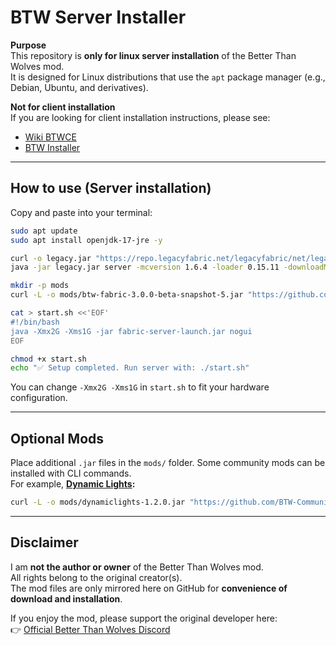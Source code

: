 # BTW Server Installer

**Purpose**  
This repository is **only for linux server installation** of the Better Than Wolves mod.  
It is designed for Linux distributions that use the `apt` package manager (e.g., Debian, Ubuntu, and derivatives).

**Not for client installation**  
If you are looking for client installation instructions, please see:  
- [Wiki BTWCE](https://wiki.btwce.com/index.php?title=3.0.0_Beta)  
- [BTW Installer](https://github.com/GencoreOperative/btw-installer)

---

## How to use (Server installation)

Copy and paste into your terminal:

```bash
sudo apt update
sudo apt install openjdk-17-jre -y

curl -o legacy.jar "https://repo.legacyfabric.net/legacyfabric/net/legacyfabric/fabric-installer/1.1.0/fabric-installer-1.1.0.jar"
java -jar legacy.jar server -mcversion 1.6.4 -loader 0.15.11 -downloadMinecraft

mkdir -p mods
curl -L -o mods/btw-fabric-3.0.0-beta-snapshot-5.jar "https://github.com/dinhkarate/btw-server-installer/releases/download/v3.0.0-beta-snapshot.5/btw-fabric-3.0.0-beta-snapshot-5.jar"

cat > start.sh <<'EOF'
#!/bin/bash
java -Xmx2G -Xms1G -jar fabric-server-launch.jar nogui
EOF

chmod +x start.sh
echo "✅ Setup completed. Run server with: ./start.sh"
```

You can change `-Xmx2G -Xms1G` in `start.sh` to fit your hardware configuration.

---

## Optional Mods

Place additional `.jar` files in the `mods/` folder. Some community mods can be installed with CLI commands.  
For example, **[Dynamic Lights](https://github.com/BTW-Community/Dynamic-Lights-3):**

```bash
curl -L -o mods/dynamiclights-1.2.0.jar "https://github.com/BTW-Community/Dynamic-Lights-3/releases/download/3.0/dynamiclights-1.2.0.jar"
```

---

## Disclaimer

I am **not the author or owner** of the Better Than Wolves mod.  
All rights belong to the original creator(s).  
The mod files are only mirrored here on GitHub for **convenience of download and installation**.  

If you enjoy the mod, please support the original developer here:  
👉 [Official Better Than Wolves Discord](https://discord.com/invite/fhMK5kx)
